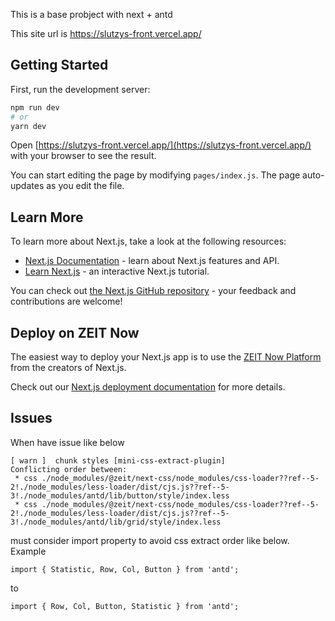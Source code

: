 This is a base probject with next + antd

This site url is https://slutzys-front.vercel.app/

## Getting Started

First, run the development server:

```bash
npm run dev
# or
yarn dev
```

Open [https://slutzys-front.vercel.app/](https://slutzys-front.vercel.app/) with your browser to see the result.

You can start editing the page by modifying `pages/index.js`. The page auto-updates as you edit the file.

## Learn More

To learn more about Next.js, take a look at the following resources:

- [Next.js Documentation](https://nextjs.org/docs) - learn about Next.js features and API.
- [Learn Next.js](https://nextjs.org/learn) - an interactive Next.js tutorial.

You can check out [the Next.js GitHub repository](https://github.com/zeit/next.js/) - your feedback and contributions are welcome!

## Deploy on ZEIT Now

The easiest way to deploy your Next.js app is to use the [ZEIT Now Platform](https://zeit.co/import?utm_medium=default-template&filter=next.js&utm_source=create-next-app&utm_campaign=create-next-app-readme) from the creators of Next.js.

Check out our [Next.js deployment documentation](https://nextjs.org/docs/deployment) for more details.


## Issues

When have issue like below

```
[ warn ]  chunk styles [mini-css-extract-plugin]
Conflicting order between:
 * css ./node_modules/@zeit/next-css/node_modules/css-loader??ref--5-2!./node_modules/less-loader/dist/cjs.js??ref--5-3!./node_modules/antd/lib/button/style/index.less
 * css ./node_modules/@zeit/next-css/node_modules/css-loader??ref--5-2!./node_modules/less-loader/dist/cjs.js??ref--5-3!./node_modules/antd/lib/grid/style/index.less
 ```

must consider import property to avoid css extract order like below. Example

```
import { Statistic, Row, Col, Button } from 'antd';
```

to

```
import { Row, Col, Button, Statistic } from 'antd';
```
